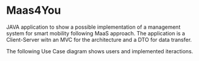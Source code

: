 # Maas4You
 JAVA application to show a possible implementation of a management system for smart mobility following MaaS approach.
The application is a Client-Server witn an MVC for the architecture and a DTO for data transfer.

The following Use Case diagram shows users and implemented iteractions.

